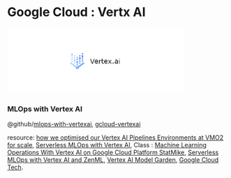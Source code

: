 # Google Cloud : Vertx AI

<img src="./img/vai.png" width=80%>

### MLOps with Vertex AI

@github/[mlops-with-vertexai](https://github.com/GoogleCloudPlatform/mlops-with-vertex-ai), [gcloud-vertexai](https://cloud.google.com/vertex-ai/docs/start/introduction-mlops?hl=de)




resource: [how we optimised our Vertex AI Pipelines Environments at VMO2 for scale](https://medium.com/@vmo2techteam/the-mlops-cookbook-how-we-optimised-our-vertex-ai-pipelines-environments-at-vmo2-for-scale-ee02ce50d1de), [Serverless MLOps with Vertex AI](https://blog.zenml.io/vertex-ai-blog/), Class : [Machine Learning Operations With Vertex AI on Google Cloud Platform StatMike](https://www.youtube.com/watch?v=snUEwsft1wY&list=PLgxF613RsGoUuEjJJxJW2JYyZ8g1qOUou), [Serverless MLOps with Vertex AI and ZenML](https://www.youtube.com/watch?v=qgvmvexGv_c), [Vertex AI Model Garden](https://youtu.be/I7UiSU96CLc), [Google Cloud Tech](https://www.youtube.com/watch?v=I7UiSU96CLc&list=RDCMUCJS9pqu9BzkAMNTmzNMNhvg&index=24).

